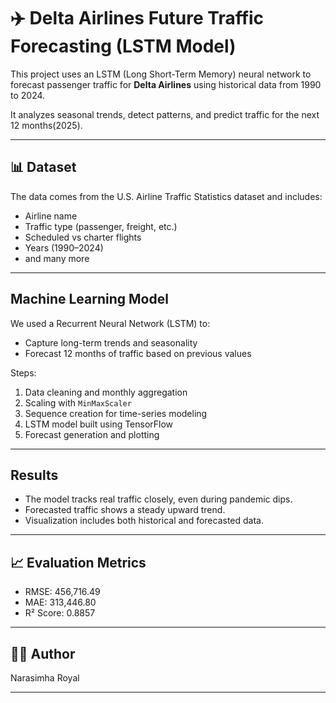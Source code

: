 # ✈️ Delta Airlines Future Traffic Forecasting (LSTM Model)

This project uses an LSTM (Long Short-Term Memory) neural network to forecast passenger traffic for **Delta Airlines** using historical data from 1990 to 2024.

It analyzes seasonal trends, detect patterns, and predict traffic for the next 12 months(2025).

---

## 📊 Dataset

The data comes from the U.S. Airline Traffic Statistics dataset and includes:
- Airline name
- Traffic type (passenger, freight, etc.)
- Scheduled vs charter flights
- Years (1990–2024)
- and many more

---

## Machine Learning Model

We used a Recurrent Neural Network (LSTM) to:
- Capture long-term trends and seasonality
- Forecast 12 months of traffic based on previous values

Steps:
1. Data cleaning and monthly aggregation
2. Scaling with `MinMaxScaler`
3. Sequence creation for time-series modeling
4. LSTM model built using TensorFlow
5. Forecast generation and plotting


---
## Results

- The model tracks real traffic closely, even during pandemic dips.
- Forecasted traffic shows a steady upward trend.
- Visualization includes both historical and forecasted data.

---
## 📈 Evaluation Metrics

- RMSE: 456,716.49
- MAE: 313,446.80
- R² Score: 0.8857

---
## 🙋‍♂️ Author

Narasimha Royal 

---
